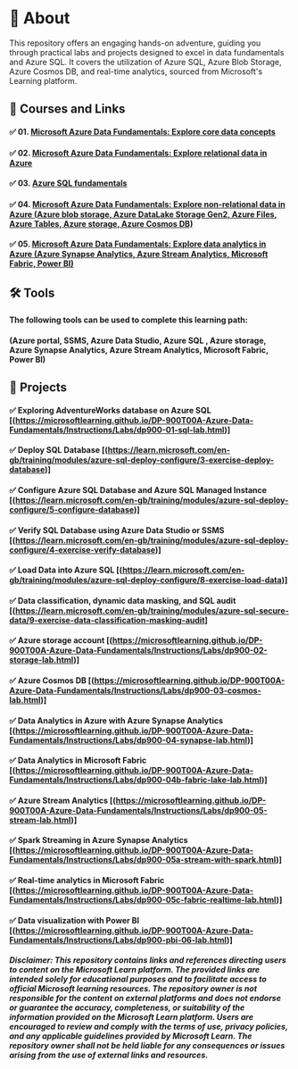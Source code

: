# 📄 About
This repository offers an engaging hands-on adventure, guiding you through practical labs and projects designed to excel in data fundamentals and Azure SQL. It covers the utilization of Azure SQL, Azure Blob Storage, Azure Cosmos DB, and real-time analytics, sourced from Microsoft's Learning platform.

## 📑 Courses and Links
#### ✅ 01. [Microsoft Azure Data Fundamentals: Explore core data concepts](https://learn.microsoft.com/en-gb/training/paths/azure-data-fundamentals-explore-core-data-concepts/)
#### ✅ 02. [Microsoft Azure Data Fundamentals: Explore relational data in Azure](https://learn.microsoft.com/en-gb/training/paths/azure-data-fundamentals-explore-relational-data/)
#### ✅ 03. [Azure SQL fundamentals](https://learn.microsoft.com/en-gb/training/paths/azure-sql-fundamentals/)
#### ✅ 04. [Microsoft Azure Data Fundamentals: Explore non-relational data in Azure (Azure blob storage, Azure DataLake Storage Gen2, Azure Files, Azure Tables, Azure storage, Azure Cosmos DB)](https://learn.microsoft.com/en-gb/training/paths/azure-data-fundamentals-explore-non-relational-data/)
#### ✅ 05. [Microsoft Azure Data Fundamentals: Explore data analytics in Azure (Azure Synapse Analytics, Azure Stream Analytics, Microsoft Fabric, Power BI)](https://learn.microsoft.com/en-gb/training/paths/azure-data-fundamentals-explore-data-warehouse-analytics/)

## 🛠️ Tools
#### The following tools can be used to complete this learning path:
#### (Azure portal, SSMS, Azure Data Studio, Azure SQL , Azure storage,  Azure Synapse Analytics, Azure Stream Analytics, Microsoft Fabric, Power BI)
       
## 📂 Projects
#### ✅ Exploring AdventureWorks database on Azure SQL [(https://microsoftlearning.github.io/DP-900T00A-Azure-Data-Fundamentals/Instructions/Labs/dp900-01-sql-lab.html)]
#### ✅ Deploy SQL Database [(https://learn.microsoft.com/en-gb/training/modules/azure-sql-deploy-configure/3-exercise-deploy-database)]
#### ✅ Configure Azure SQL Database and Azure SQL Managed Instance [(https://learn.microsoft.com/en-gb/training/modules/azure-sql-deploy-configure/5-configure-database)]
#### ✅ Verify SQL Database using Azure Data Studio or SSMS [(https://learn.microsoft.com/en-gb/training/modules/azure-sql-deploy-configure/4-exercise-verify-database)]
#### ✅ Load Data into Azure SQL [(https://learn.microsoft.com/en-gb/training/modules/azure-sql-deploy-configure/8-exercise-load-data)]
#### ✅ Data classification, dynamic data masking, and SQL audit [(https://learn.microsoft.com/en-gb/training/modules/azure-sql-secure-data/9-exercise-data-classification-masking-audit]
#### ✅ Azure storage account [(https://microsoftlearning.github.io/DP-900T00A-Azure-Data-Fundamentals/Instructions/Labs/dp900-02-storage-lab.html)]
#### ✅ Azure Cosmos DB [(https://microsoftlearning.github.io/DP-900T00A-Azure-Data-Fundamentals/Instructions/Labs/dp900-03-cosmos-lab.html)]
#### ✅ Data Analytics in Azure with Azure Synapse Analytics [(https://microsoftlearning.github.io/DP-900T00A-Azure-Data-Fundamentals/Instructions/Labs/dp900-04-synapse-lab.html)]
#### ✅ Data Analytics in Microsoft Fabric [(https://microsoftlearning.github.io/DP-900T00A-Azure-Data-Fundamentals/Instructions/Labs/dp900-04b-fabric-lake-lab.html)]
#### ✅ Azure Stream Analytics [(https://microsoftlearning.github.io/DP-900T00A-Azure-Data-Fundamentals/Instructions/Labs/dp900-05-stream-lab.html)]
#### ✅ Spark Streaming in Azure Synapse Analytics [(https://microsoftlearning.github.io/DP-900T00A-Azure-Data-Fundamentals/Instructions/Labs/dp900-05a-stream-with-spark.html)]
#### ✅ Real-time analytics in Microsoft Fabric [(https://microsoftlearning.github.io/DP-900T00A-Azure-Data-Fundamentals/Instructions/Labs/dp900-05c-fabric-realtime-lab.html)]
#### ✅ Data visualization with Power BI [(https://microsoftlearning.github.io/DP-900T00A-Azure-Data-Fundamentals/Instructions/Labs/dp900-pbi-06-lab.html)]



##### Disclaimer: This repository contains links and references directing users to content on the Microsoft Learn platform. The provided links are intended solely for educational purposes and to facilitate access to official Microsoft learning resources. The repository owner is not responsible for the content on external platforms and does not endorse or guarantee the accuracy, completeness, or suitability of the information provided on the Microsoft Learn platform. Users are encouraged to review and comply with the terms of use, privacy policies, and any applicable guidelines provided by Microsoft Learn. The repository owner shall not be held liable for any consequences or issues arising from the use of external links and resources.
